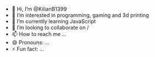 - 👋 Hi, I’m @KilianB1399
- 👀 I’m interested in programming, gaming and 3d printing
- 🌱 I’m currently learning JavaScript
- 💞️ I’m looking to collaborate on /
- 📫 How to reach me ...
- 😄 Pronouns: ...
- ⚡ Fun fact: ...

<!---
KilianB1399/KilianB1399 is a ✨ special ✨ repository because its `README.md` (this file) appears on your GitHub profile.
You can click the Preview link to take a look at your changes.
--->
